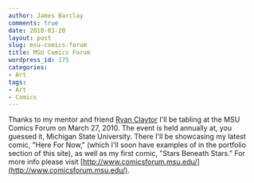 ```yaml
---
author: James Barclay
comments: true
date: 2010-03-20
layout: post
slug: msu-comics-forum
title: MSU Comics Forum
wordpress_id: 175
categories:
- Art
tags:
- Art
- Comics
---
```


Thanks to my mentor and friend [Ryan Claytor](http://www.elephanteater.com/) I'll be tabling at the MSU Comics Forum on March 27, 2010. The event is held annually at, you guessed it, Michigan State University. There I'll be showcasing my latest comic, "Here For Now," (which I'll soon have examples of in the portfolio section of this site), as well as my first comic, "Stars Beneath Stars." For more info please visit [http://www.comicsforum.msu.edu/](http://www.comicsforum.msu.edu/).

